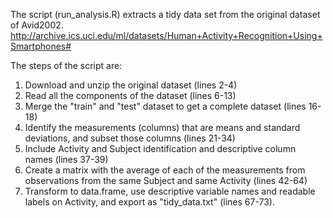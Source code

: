 The script \(run_analysis.R\) extracts a tidy data set from the original dataset of Avid2002.
http://archive.ics.uci.edu/ml/datasets/Human+Activity+Recognition+Using+Smartphones#

The steps of the script are:   
1. Download and unzip the original dataset \(lines 2-4\)    
2. Read all the components of the dataset \(lines 6-13\)   
3. Merge the "train" and "test" dataset to get a complete dataset \(lines 16-18\)   
4. Identify the measurements \(columns\) that are means and standard deviations, and subset those columns \(lines 21-34\)    
5. Include Activity and Subject identification and descriptive column names \(lines 37-39\)  
6. Create a matrix with the average of each of the measurements from observations from the same Subject and same Activity \(lines 42-64\)  
7. Transform to data.frame, use descriptive variable names and readable labels on Activity, and export as "tidy_data.txt" \(lines 67-73\).     
